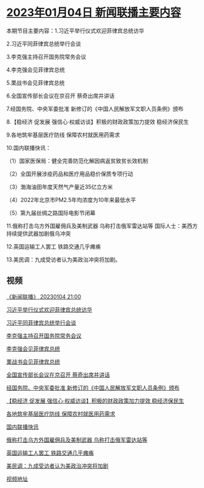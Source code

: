 # [2023年01月04日 新闻联播主要内容](https://tv.cctv.com/lm/xwlb/day/20230104.shtml)

本期节目主要内容：1.习近平举行仪式欢迎菲律宾总统访华

2.习近平同菲律宾总统举行会谈

3.李克强主持召开国务院常务会议

4.李克强会见菲律宾总统

5.栗战书会见菲律宾总统

6.全国宣传部长会议在京召开 蔡奇出席并讲话

7.经国务院、中央军委批准 新修订的《中国人民解放军文职人员条例》颁布

8.【稳经济 促发展 强信心·权威访谈】积极的财政政策加力提效 稳经济保民生

9.各地筑牢基层医疗防线 保障农村就医用药需求

10.国内联播快讯：

（1）国家医保局：健全完善防范化解因病返贫致贫长效机制

（2）全国开展涉疫药品和医疗用品稳价保质专项行动

（3）渤海油田年度天然气产量近35亿立方米

（4）2022年北京市PM2.5年均浓度为10年来最低水平

（5）第九届丝绸之路国际电影节闭幕

11.俄称打击乌方外国雇佣兵及美制武器 乌称打击俄军雷达站等 国际人士：美西方持续提供武器加剧俄乌冲突

12.英国运输工人罢工 铁路交通几乎瘫痪

13.美民调：九成受访者认为美政治冲突将加剧。

## 视频

[《新闻联播》 20230104 21:00](https://tv.cctv.com/2023/01/04/VIDE2Nx79fUQeaJyeuuBIUkk230104.shtml)

[习近平举行仪式欢迎菲律宾总统访华](https://tv.cctv.com/2023/01/04/VIDEAiTtMxuhQWuqn6aiM4pH230104.shtml)

[习近平同菲律宾总统举行会谈](https://tv.cctv.com/2023/01/04/VIDEJJubMW4aEe95p1OcrMRd230104.shtml)

[李克强主持召开国务院常务会议](https://tv.cctv.com/2023/01/04/VIDEj8HPIiAg89H0sIGgPfPR230104.shtml)

[李克强会见菲律宾总统](https://tv.cctv.com/2023/01/04/VIDEyErEJoBRqLIIhVhLQfhX230104.shtml)

[栗战书会见菲律宾总统](https://tv.cctv.com/2023/01/04/VIDE0NYwPhKbQ9KqgRQK3eBw230104.shtml)

[全国宣传部长会议在京召开 蔡奇出席并讲话](https://tv.cctv.com/2023/01/04/VIDEq1xoBP7LKDcf5DEEM5mI230104.shtml)

[经国务院、中央军委批准 新修订的《中国人民解放军文职人员条例》颁布](https://tv.cctv.com/2023/01/04/VIDEGxnsAwNhSaoz7f8ZkJGf230104.shtml)

[【稳经济 促发展 强信心·权威访谈】积极的财政政策加力提效 稳经济保民生](https://tv.cctv.com/2023/01/04/VIDEDqLQRPzhZVwkIwQZXrpi230104.shtml)

[各地筑牢基层医疗防线 保障农村就医用药需求](https://tv.cctv.com/2023/01/04/VIDEdBKhPUG9lLaTcXl2uiRa230104.shtml)

[国内联播快讯](https://tv.cctv.com/2023/01/04/VIDE8CI2HtSOXC4i3Vw947kE230104.shtml)

[俄称打击乌方外国雇佣兵及美制武器 乌称打击俄军雷达站等](https://tv.cctv.com/2023/01/04/VIDEFIRqbvsJ30xhkYXYfLV4230104.shtml)

[英国运输工人罢工 铁路交通几乎瘫痪](https://tv.cctv.com/2023/01/04/VIDEDVnjdoMa1Z5f2ZatzYX4230104.shtml)

[美民调：九成受访者认为美政治冲突将加剧](https://tv.cctv.com/2023/01/04/VIDE4Sv73ckragwoHFAQWUJT230104.shtml)

[视频地址](https://tv.cctv.com/lm/xwlb/day/20230104.shtml) 

